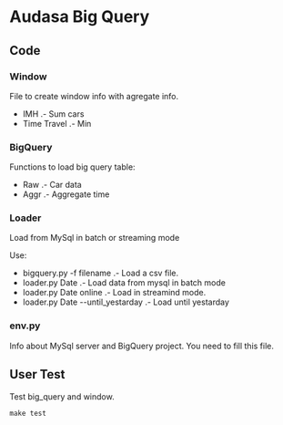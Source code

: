 # Audasa Big Query

## Code 
### Window
File to create window info with agregate info. 
* IMH .- Sum cars
* Time Travel .- Min 

### BigQuery
Functions to load big query table:
* Raw .- Car data
* Aggr .- Aggregate time

### Loader
Load from MySql in batch or streaming mode

Use:
* bigquery.py -f filename .- Load a csv file.
* loader.py Date .- Load data from mysql in batch mode
* loader.py Date online .- Load in streamind mode.
* loader.py Date --until_yestarday .- Load until yestarday

### env.py
Info about MySql server and BigQuery project.
You need to fill this file.


## User Test
Test big_query and window.
```Console
make test
```

